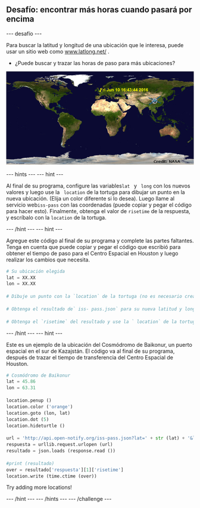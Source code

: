 ## Desafío: encontrar más horas cuando pasará por encima

\--- desafío \---

Para buscar la latitud y longitud de una ubicación que le interesa, puede usar un sitio web como <a href="http://www.latlong.net/" target="_blank"> www.latlong.net/ </a>.

+ ¿Puede buscar y trazar las horas de paso para más ubicaciones? 

![captura de pantalla](images/iss-final.png)

\--- hints \--- \--- hint \---

Al final de su programa, configure las variables`lat ` y ` long` con los nuevos valores y luego use la ` location` de la tortuga para dibujar un punto en la nueva ubicación. (Elija un color diferente si lo desea). Luego llame al servicio web` iss-pass ` con las coordenadas (puede copiar y pegar el código para hacer esto). Finalmente, obtenga el valor de `risetime` de la respuesta, y escríbalo con la `location` de la tortuga.

\--- /hint \--- \--- hint \---

Agregue este código al final de su programa y complete las partes faltantes. Tenga en cuenta que puede copiar y pegar el código que escribió para obtener el tiempo de paso para el Centro Espacial en Houston y luego realizar los cambios que necesita.

```python
# Su ubicación elegida
lat = XX.XX
lon = XX.XX

# Dibuje un punto con la `location` de la tortuga (no es necesario crear una nueva tortuga), elija un color diferente

# Obtenga el resultado de` iss- pass.json` para su nueva latitud y longitud

# Obtenga el `risetime` del resultado y use la ` location` de la tortuga para escribirlo en el mapa
```

\--- /hint \--- \--- hint \---

Este es un ejemplo de la ubicación del Cosmódromo de Baikonur, un puerto espacial en el sur de Kazajstán. El código va al final de su programa, después de trazar el tiempo de transferencia del Centro Espacial de Houston.

```python
# Cosmódromo de Baikonur
lat = 45.86
lon = 63.31

location.penup ()
location.color ('orange')
location.goto (lon, lat)
location.dot (5)
location.hideturtle ()

url = 'http://api.open-notify.org/iss-pass.json?lat=' + str (lat) + '&lon =' + str (lon)
respuesta = urllib.request.urlopen (url)
resultado = json.loads (response.read ())

#print (resultado)
over = resultado['respuesta'][1]['risetime']
location.write (time.ctime (over))
```

Try adding more locations!

\--- /hint \--- \--- /hints \--- \--- /challenge \---